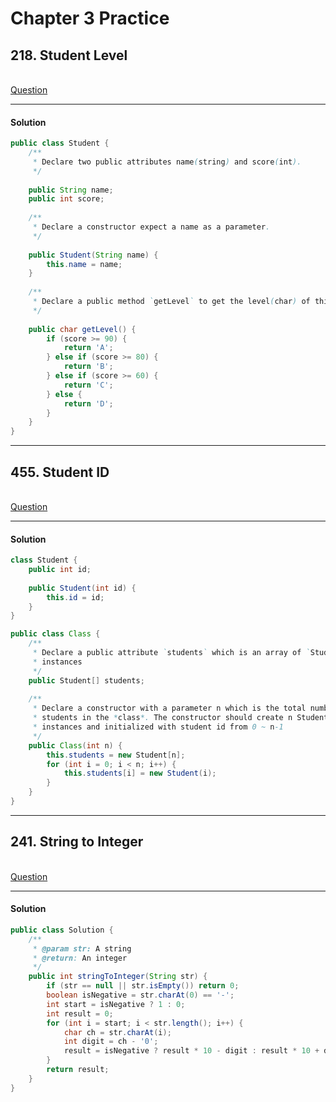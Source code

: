 # Chapter 3 Practice

<a name="jlv5X"></a>
## 218. Student Level

<br />[Question](https://www.lintcode.com/problem/student-level/description)

---

<a name="i4XEu"></a>
#### Solution
```java
public class Student {
    /**
     * Declare two public attributes name(string) and score(int).
     */
    
    public String name;
    public int score;
    
    /**
     * Declare a constructor expect a name as a parameter.
     */
    
    public Student(String name) {
        this.name = name;
    }
    
    /**
     * Declare a public method `getLevel` to get the level(char) of this student.
     */
    
    public char getLevel() {
        if (score >= 90) {
            return 'A';
        } else if (score >= 80) {
            return 'B';
        } else if (score >= 60) {
            return 'C';
        } else {
            return 'D';
        }
    }
}
```

---

<a name="PONTK"></a>
## 455. Student ID

<br />[Question](https://www.lintcode.com/problem/student-id/description)

---

<a name="qQSLx"></a>
#### Solution
```java
class Student {
    public int id;
    
    public Student(int id) {
        this.id = id;
    }
}

public class Class {
    /**
     * Declare a public attribute `students` which is an array of `Student`
     * instances
     */
    public Student[] students;
     
    /**
     * Declare a constructor with a parameter n which is the total number of
     * students in the *class*. The constructor should create n Student
     * instances and initialized with student id from 0 ~ n-1
     */
    public Class(int n) {
        this.students = new Student[n];
        for (int i = 0; i < n; i++) {
            this.students[i] = new Student(i);
        }
    }
}
```

---

<a name="YOeaA"></a>
## 241. String to Integer

<br />[Question](https://www.lintcode.com/problem/string-to-integer/description)

---

<a name="efrWI"></a>
#### Solution
```java
public class Solution {
    /**
     * @param str: A string
     * @return: An integer
     */
    public int stringToInteger(String str) {
        if (str == null || str.isEmpty()) return 0;
        boolean isNegative = str.charAt(0) == '-';
        int start = isNegative ? 1 : 0;
        int result = 0;
        for (int i = start; i < str.length(); i++) {
            char ch = str.charAt(i);
            int digit = ch - '0';
            result = isNegative ? result * 10 - digit : result * 10 + digit;
        }
        return result;
    }
}
```


